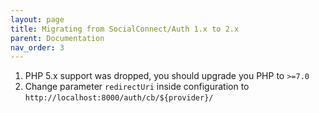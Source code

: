 ```yaml
---
layout: page
title: Migrating from SocialConnect/Auth 1.x to 2.x
parent: Documentation
nav_order: 3
---
```


1. PHP 5.x support was dropped, you should upgrade you PHP to `>=7.0`
2. Change parameter `redirectUri` inside configuration to `http://localhost:8000/auth/cb/${provider}/`